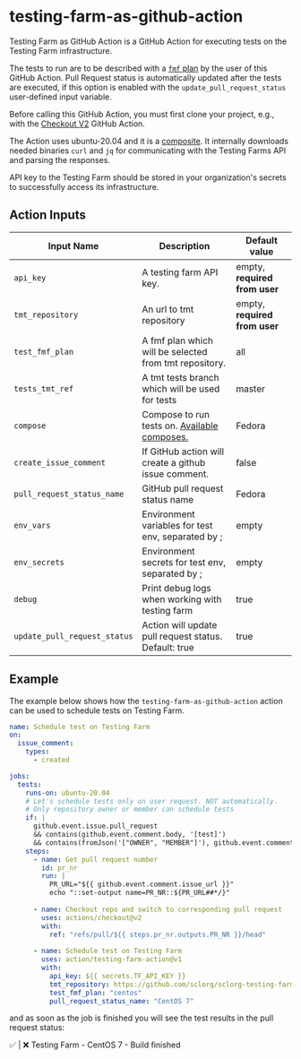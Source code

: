 # testing-farm-as-github-action

Testing Farm as GitHub Action is a GitHub Action for executing tests on the Testing Farm infrastructure.

The tests to run are to be described with a [`fmf` plan](https://tmt.readthedocs.io/en/latest/spec.html) by the user of this GitHub Action.
Pull Request status is automatically updated after the tests are executed,
if this option is enabled with the `update_pull_request_status` user-defined input variable.


Before calling this GitHub Action, you must first clone your project,
e.g., with the [Checkout V2](https://github.com/actions/checkout) GitHub Action.

The Action uses ubuntu-20.04 and it is a [composite](https://docs.github.com/en/actions/creating-actions/about-custom-actions).
It internally downloads needed binaries `curl` and `jq` for communicating with the Testing Farms API and parsing the responses.
 
API key to the Testing Farm should be stored in your organization's secrets to successfully access its infrastructure.

## Action Inputs

|   Input Name                | Description                                            | Default value                 |
|-----------------------------|--------------------------------------------------------|-------------------------------|
| `api_key`                   | A testing farm API key.                                | empty, **required from user** |
| `tmt_repository`            | An url to tmt repository                               | empty, **required from user** |
| `test_fmf_plan`             | A fmf plan which will be selected from tmt repository. | all                           |
| `tests_tmt_ref`             | A tmt tests branch which will be used for tests        | master                        |
| `compose`                   | Compose to run tests on. [Available composes.](https://api.dev.testing-farm.io/v0.1/composes)| Fedora |
| `create_issue_comment`      | If GitHub action will create a github issue comment.   | false                         |
| `pull_request_status_name`  | GitHub pull request status name                        | Fedora                        |
| `env_vars`                  | Environment variables for test env, separated by ;     | empty                         |
| `env_secrets`               | Environment secrets for test env, separated by ;       | empty                         |
| `debug`                     | Print debug logs when working with testing farm        | true                          |
| `update_pull_request_status`| Action will update pull request status. Default: true  | true                          |

## Example

The example below shows how the `testing-farm-as-github-action` action can be used to schedule tests on Testing Farm.

```yaml
name: Schedule test on Testing Farm
on:
  issue_comment:
    types:
      - created

jobs:
  tests:
    runs-on: ubuntu-20.04
    # Let's schedule tests only on user request. NOT automatically.
    # Only repository owner or member can schedule tests
    if: |
      github.event.issue.pull_request
      && contains(github.event.comment.body, '[test]')
      && contains(fromJson('["OWNER", "MEMBER"]'), github.event.comment.author_association)
    steps:
      - name: Get pull request number
        id: pr_nr
        run: |
          PR_URL="${{ github.event.comment.issue_url }}"
          echo "::set-output name=PR_NR::${PR_URL##*/}"
          
      - name: Checkout repo and switch to corresponding pull request
        uses: actions/checkout@v2
        with:
          ref: "refs/pull/${{ steps.pr_nr.outputs.PR_NR }}/head"
          
      - name: Schedule test on Testing Farm 
        uses: action/testing-farm-action@v1
        with:
          api_key: ${{ secrets.TF_API_KEY }}
          tmt_repository: https://github.com/sclorg/sclorg-testing-farm
          test_fmf_plan: "centos"
          pull_request_status_name: "CentOS 7"
```

and as soon as the job is finished you will see the test results in the pull request status:

✅ | ❌ Testing Farm - CentOS 7 - Build finished
